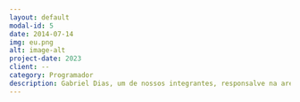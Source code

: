 ```yaml
---
layout: default
modal-id: 5
date: 2014-07-14
img: eu.png
alt: image-alt
project-date: 2023
client: --
category: Programador 
description: Gabriel Dias, um de nossos integrantes, responsalve na area de montar o site e programa. Nam.
---
```

